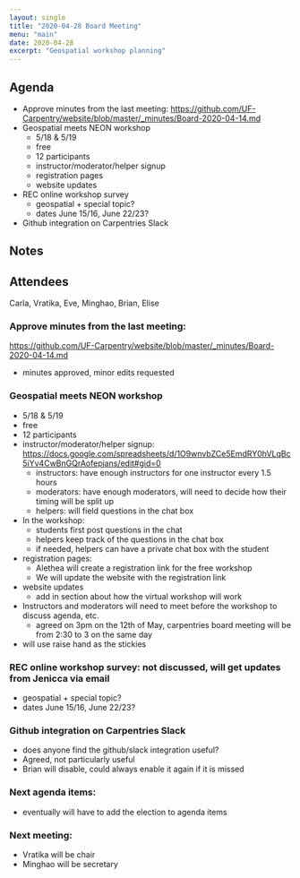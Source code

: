 ```yaml
---
layout: single
title: "2020-04-28 Board Meeting"
menu: "main"
date: 2020-04-28
excerpt: "Geospatial workshop planning"
---
```


## Agenda
* Approve minutes from the last meeting:
https://github.com/UF-Carpentry/website/blob/master/_minutes/Board-2020-04-14.md
* Geospatial meets NEON workshop 
     - 5/18 & 5/19
     - free 
     - 12 participants
     - instructor/moderator/helper signup
     - registration pages
     - website updates
* REC online workshop survey
     - geospatial + special topic?
     - dates June 15/16, June 22/23?
* Github integration on Carpentries Slack

## Notes

## Attendees
Carla, Vratika, Eve, Minghao, Brian, Elise

### Approve minutes from the last meeting:
https://github.com/UF-Carpentry/website/blob/master/_minutes/Board-2020-04-14.md
* minutes approved, minor edits requested

### Geospatial meets NEON workshop 
* 5/18 & 5/19
* free 
* 12 participants
* instructor/moderator/helper signup: 
https://docs.google.com/spreadsheets/d/1O9wnvbZCe5EmdRY0hVLqBc5iYv4CwBnGQrAofepjans/edit#gid=0
    * instructors: have enough instructors for one instructor every 1.5 hours
    * moderators: have enough moderators, will need to decide how their timing will be split up
    * helpers: will field questions in the chat box
* In the workshop: 
    * students first post questions in the chat
    * helpers keep track of the questions in the chat box
    * if needed, helpers can have a private chat box with the student
* registration pages: 
    * Alethea will create a registration link for the free workshop
    * We will update the website with the registration link
* website updates
    * add in section about how the virtual workshop will work
*  Instructors and moderators will need to meet before the workshop to discuss agenda, etc.
    * agreed on 3pm on the 12th of May, carpentries board meeting will be from 2:30 to 3 on the same day
* will use raise hand as the stickies


### REC online workshop survey: not discussed, will get updates from Jenicca via email
* geospatial + special topic?
* dates June 15/16, June 22/23?


### Github integration on Carpentries Slack
* does anyone find the github/slack integration useful?
* Agreed, not particularly useful
* Brian will disable, could always enable it again if it is missed

### Next agenda items: 
* eventually will have to add the election to agenda items

### Next meeting: 
* Vratika will be chair
* Minghao will be secretary
